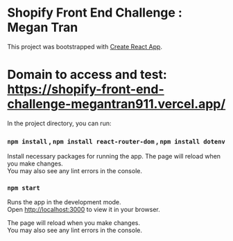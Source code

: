 # Shopify Front End Challenge : Megan Tran

This project was bootstrapped with [Create React App](https://github.com/facebook/create-react-app).

# Domain to access and test: https://shopify-front-end-challenge-megantran911.vercel.app/

In the project directory, you can run:

### `npm install` , `npm install react-router-dom` , `npm install dotenv`

Install necessary packages for running the app.
The page will reload when you make changes.\
You may also see any lint errors in the console.

### `npm start`

Runs the app in the development mode.\
Open [http://localhost:3000](http://localhost:3000) to view it in your browser.

The page will reload when you make changes.\
You may also see any lint errors in the console.

